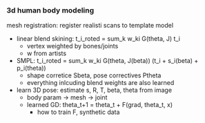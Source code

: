 ### 3d human body modeling

mesh registration: register realisti scans to template model
- linear blend skining: t_i_roted = sum_k w_ki G(theta, J) t_i
    - vertex weighted by bones/joints
    - w from artists
- SMPL: t_i_roted = sum_k w_ki G(theta, J(beta)) (t_i + s_i(beta) + p_i(theta))
    - shape corretice Sbeta, pose correctives Ptheta
    - everything inlcuding blend weights are also learned
- learn 3D pose: estimate s, R, T, beta, theta from image
    - body param -> mesh -> joint
    - learned GD: theta_t+1 = theta_t + F(grad, theta_t, x)
        - how to train F, synthetic data